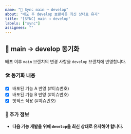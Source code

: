```yaml
---
name: "🔄 Sync main → develop"
about: "배포 후 develop 브랜치를 최신 상태로 유지"
title: "[SYNC] main → develop"
labels: ["sync"]
assignees: ""
---
```


## 🔄 main → develop 동기화
배포 이후 `main` 브랜치의 변경 사항을 `develop` 브랜치에 반영합니다.

### 🛠 동기화 내용
- [x] 배포된 기능 A 반영 (#이슈번호)
- [x] 배포된 기능 B 반영 (#이슈번호)
- [x] 핫픽스 적용 (#이슈번호)

### 📌 추가 정보
- **다음 기능 개발을 위해 `develop`을 최신 상태로 유지해야 합니다.**